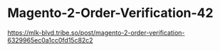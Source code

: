 # Magento-2-Order-Verification-42
https://mlk-blvd.tribe.so/post/magento-2-order-verification-6329965ec0a1cc0fd15c82c2
